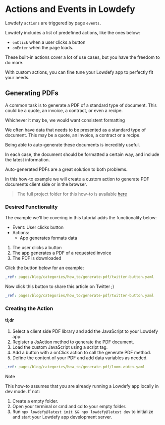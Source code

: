 # Actions and Events in Lowdefy

Lowdefy `actions` are triggered by page `events`.

Lowdefy includes a list of predefined actions, like the ones below:

- `onClick` when a user clicks a button
- `onEnter` when the page loads.

These built-in actions cover a lot of use cases, but you have the freedom to do more.

With custom actions, you can fine tune your Lowdefy app to perfectly fit your needs.

## Generating PDFs

A common task is to generate a PDF of a standard type of document.
This could be a quote, an invoice, a contract, or even a recipe.

Whichever it may be, we would want consistent formatting

We often have data that needs to be presented as a standard type of document.
This may be a quote, an invoice, a contract or a recipe.

Being able to auto-generate these documents is incredibly useful.

In each case, the document should be formatted a certain way, and include the latest information.

Auto-generated PDFs are a great solution to both problems.

In this how-to example we will create a custom action to generate PDF documents client side or in the browser.

> The full project folder for this how-to is available [here](https://github.com/lowdefy/lowdefy/tree/main/packages/docs/howto/generatePdf)

### Desired Functionality

The example we'll be covering in this tutorial adds the functionality below:

- Event: User clicks button
- Actions:
  - App generates formats data

1. The user clicks a button
2. The app generates a PDF of a requested invoice
3. The PDF is downloaded

Click the button below for an example:

```yaml ldf
_ref: pages/blog/categories/how_to/generate-pdf/twitter-button.yaml
```

Now click this button to share this article on Twitter ;)

```yaml ldf
_ref: pages/blog/categories/how_to/generate-pdf/twitter-button.yaml
```

### Creating the Action

#### tl;dr

1. Select a client side PDF library and add the JavaScript to your Lowdefy app.
2. Register a [JsAction](https://docs-v3.lowdefy.com/JsAction) method to generate the PDF document.
3. Load the custom JavaScript using a script tag.
4. Add a button with a onClick action to call the generate PDF method.
5. Define the content of your PDF and add data variables as needed.

```yaml ldf
_ref: pages/blog/categories/how_to/generate-pdf/loom-video.yaml
```

> [!NOTE]
>
> This how-to assumes that you are already running a Lowdefy app locally in dev mode. If not:
>
> 1. Create a empty folder.
> 2. Open your terminal or cmd and cd to your empty folder.
> 3. Run `npx lowdefy@latest init && npx lowdefy@latest dev` to initialize and start your Lowdefy app development server.
